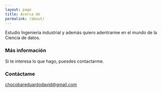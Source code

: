 ```yaml
---
layout: page
title: Acerca de
permalink: /about/
---
```


Estudio Ingeniería industrial y además quiero adentrarme en el mundo de la Ciencia de datos.

### Más información

Si te interesa lo que hago, puesdes contactarme.

### Contáctame

[chocobareduardodavid@gmail.com](mailto:chocobareduardodavid@gmail.com)

